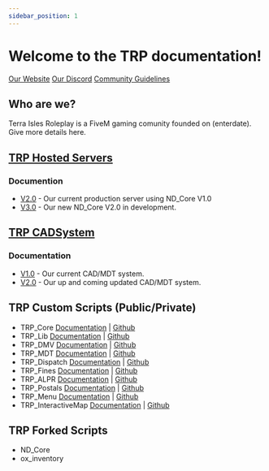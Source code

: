 ```yaml
---
sidebar_position: 1
---
```


# Welcome to the TRP documentation!

[Our Website](https://terraisles.com) [Our Discord](#) [Community Guidelines](#)

## Who are we?

Terra Isles Roleplay is a FiveM gaming comunity founded on (enterdate).
Give more details here.

## [TRP Hosted Servers](#)

### Documention

-   [V2.0](#) - Our current production server using ND_Core V1.0
-   [V3.0](#) - Our new ND_Core V2.0 in development.

## [TRP CADSystem](#)

### Documentation

-   [V1.0](#) - Our current CAD/MDT system.
-   [V2.0](#) - Our up and coming updated CAD/MDT system.

## TRP Custom Scripts (Public/Private)

-   TRP\_Core [Documentation](#) | [Github](#)
-   TRP\_Lib [Documentation](#) | [Github](#)
-   TRP\_DMV [Documentation](#) | [Github](#)
-   TRP\_MDT [Documentation](#) | [Github](#)
-   TRP\_Dispatch [Documentation](#) | [Github](#)
-   TRP\_Fines [Documentation](#) | [Github](#)
-   TRP\_ALPR [Documentation](#) | [Github](#)
-   TRP\_Postals [Documentation](#) | [Github](#)
-   TRP\_Menu [Documentation](#) | [Github](#)
-   TRP\_InteractiveMap [Documentation](#) | [Github](#)

## TRP Forked Scripts

-   ND\_Core
-   ox\_inventory